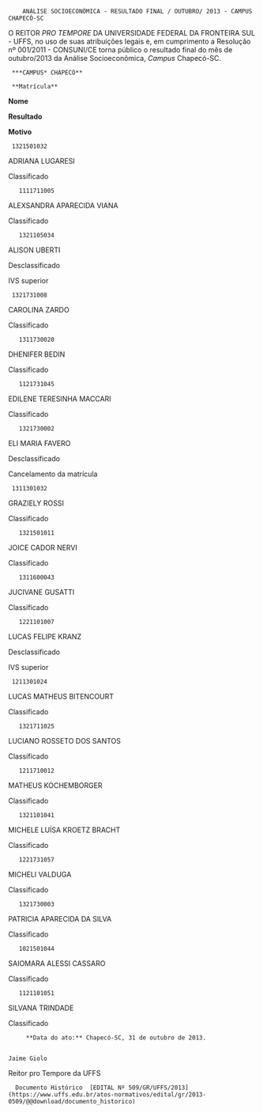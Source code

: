         ANÁLISE SOCIOECONÔMICA - RESULTADO FINAL / OUTUBRO/ 2013 - CAMPUS CHAPECÓ-SC  

O REITOR *PRO TEMPORE* DA UNIVERSIDADE FEDERAL DA FRONTEIRA SUL - UFFS, no uso de suas atribuições legais e, em cumprimento a Resolução nº 001/2011 - CONSUNI/CE torna público o resultado final do mês de outubro/2013 da Análise Socioeconômica, *Campus* Chapecó-SC.

     ***CAMPUS* CHAPECÓ**

     **Matrícula**

   **Nome**

   **Resultado**

   **Motivo**

     1321501032

   ADRIANA LUGARESI

   Classificado

       1111711005

   ALEXSANDRA APARECIDA VIANA

   Classificado

       1321105034

   ALISON UBERTI

   Desclassificado

   IVS superior

     1321731008

   CAROLINA ZARDO

   Classificado

       1311730020

   DHENIFER BEDIN

   Classificado

       1121731045

   EDILENE TERESINHA MACCARI

   Classificado

       1321730002

   ELI MARIA FAVERO

   Desclassificado

   Cancelamento da matrícula

     1311301032

   GRAZIELY ROSSI

   Classificado

       1321501011

   JOICE CADOR NERVI

   Classificado

       1311600043

   JUCIVANE GUSATTI

   Classificado

       1221101007

   LUCAS FELIPE KRANZ

   Desclassificado

   IVS superior

     1211301024

   LUCAS MATHEUS BITENCOURT

   Classificado

       1321711025

   LUCIANO ROSSETO DOS SANTOS

   Classificado

       1211710012

   MATHEUS KOCHEMBORGER

   Classificado

       1321101041

   MICHELE LUÍSA KROETZ BRACHT

   Classificado

       1221731057

   MICHELI VALDUGA

   Classificado

       1321730003

   PATRICIA APARECIDA DA SILVA

   Classificado

       1021501044

   SAIOMARA ALESSI CASSARO

   Classificado

       1121101051

   SILVANA TRINDADE

   Classificado

         **Data do ato:** Chapecó-SC, 31 de outubro de 2013.   
 

    Jaime Giolo   
 Reitor pro Tempore da UFFS 

      Documento Histórico  [EDITAL Nº 509/GR/UFFS/2013](https://www.uffs.edu.br/atos-normativos/edital/gr/2013-0509/@@download/documento_historico)     
      